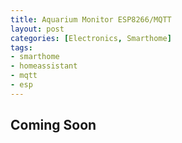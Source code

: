 ```yaml
---
title: Aquarium Monitor ESP8266/MQTT
layout: post
categories: [Electronics, Smarthome]
tags:
- smarthome
- homeassistant
- mqtt
- esp
---
```


## Coming Soon

